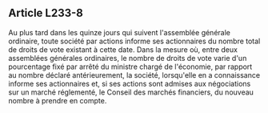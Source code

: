 Article L233-8
----
Au plus tard dans les quinze jours qui suivent l'assemblée générale ordinaire,
toute société par actions informe ses actionnaires du nombre total de droits de
vote existant à cette date. Dans la mesure où, entre deux assemblées générales
ordinaires, le nombre de droits de vote varie d'un pourcentage fixé par arrêté
du ministre chargé de l'économie, par rapport au nombre déclaré antérieurement,
la société, lorsqu'elle en a connaissance informe ses actionnaires et, si ses
actions sont admises aux négociations sur un marché réglementé, le Conseil des
marchés financiers, du nouveau nombre à prendre en compte.
